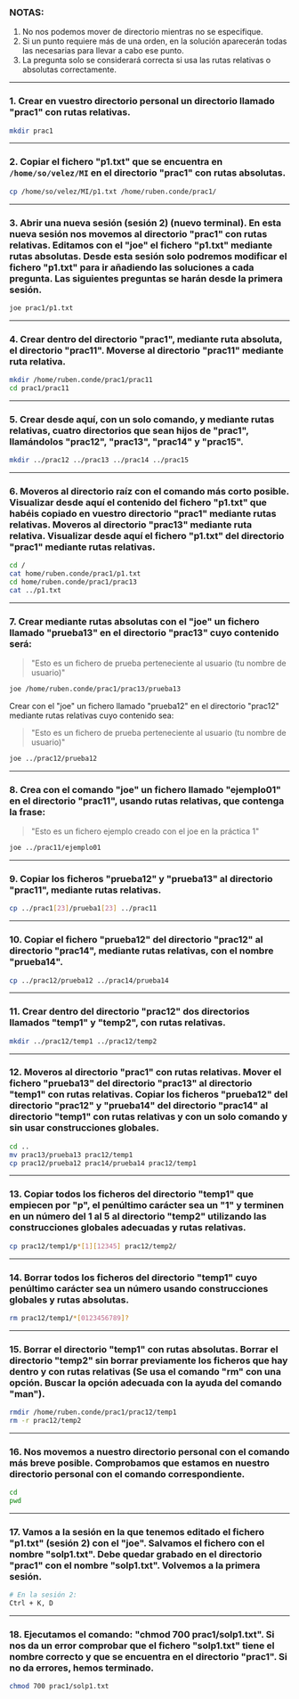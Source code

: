 ### NOTAS:
1. No nos podemos mover de directorio mientras no se especifique.
2. Si un punto requiere más de una orden, en la solución aparecerán todas las necesarias para llevar a cabo ese punto.
3. La pregunta solo se considerará correcta si usa las rutas relativas o absolutas correctamente.

---

### 1. Crear en vuestro directorio personal un directorio llamado "prac1" con rutas relativas.

```bash
mkdir prac1
```

---

### 2. Copiar el fichero "p1.txt" que se encuentra en `/home/so/velez/MI` en el directorio "prac1" con rutas absolutas.

```bash
cp /home/so/velez/MI/p1.txt /home/ruben.conde/prac1/
```

---

### 3. Abrir una nueva sesión (sesión 2) (nuevo terminal). En esta nueva sesión nos movemos al directorio "prac1" con rutas relativas. Editamos con el "joe" el fichero "p1.txt" mediante rutas absolutas. Desde esta sesión solo podremos modificar el fichero "p1.txt" para ir añadiendo las soluciones a cada pregunta. Las siguientes preguntas se harán desde la primera sesión.

```bash
joe prac1/p1.txt
```

---

### 4. Crear dentro del directorio "prac1", mediante ruta absoluta, el directorio "prac11". Moverse al directorio "prac11" mediante ruta relativa.

```bash
mkdir /home/ruben.conde/prac1/prac11
cd prac1/prac11
```

---

### 5. Crear desde aquí, con un solo comando, y mediante rutas relativas, cuatro directorios que sean hijos de "prac1", llamándolos "prac12", "prac13", "prac14" y "prac15".

```bash
mkdir ../prac12 ../prac13 ../prac14 ../prac15
```

---

### 6. Moveros al directorio raíz con el comando más corto posible. Visualizar desde aquí el contenido del fichero "p1.txt" que habéis copiado en vuestro directorio "prac1" mediante rutas relativas. Moveros al directorio "prac13" mediante ruta relativa. Visualizar desde aquí el fichero "p1.txt" del directorio "prac1" mediante rutas relativas.

```bash
cd /
cat home/ruben.conde/prac1/p1.txt
cd home/ruben.conde/prac1/prac13
cat ../p1.txt
```

---

### 7. Crear mediante rutas absolutas con el "joe" un fichero llamado "prueba13" en el directorio "prac13" cuyo contenido será:

> "Esto es un fichero de prueba perteneciente al usuario (tu nombre de usuario)"

```bash
joe /home/ruben.conde/prac1/prac13/prueba13
```

Crear con el "joe" un fichero llamado "prueba12" en el directorio "prac12" mediante rutas relativas cuyo contenido sea:

> "Esto es un fichero de prueba perteneciente al usuario (tu nombre de usuario)"

```bash
joe ../prac12/prueba12
```

---

### 8. Crea con el comando "joe" un fichero llamado "ejemplo01" en el directorio "prac11", usando rutas relativas, que contenga la frase:

> "Esto es un fichero ejemplo creado con el joe en la práctica 1"

```bash
joe ../prac11/ejemplo01
```

---

### 9. Copiar los ficheros "prueba12" y "prueba13" al directorio "prac11", mediante rutas relativas.

```bash
cp ../prac1[23]/prueba1[23] ../prac11
```

---

### 10. Copiar el fichero "prueba12" del directorio "prac12" al directorio "prac14", mediante rutas relativas, con el nombre "prueba14".

```bash
cp ../prac12/prueba12 ../prac14/prueba14
```

---

### 11. Crear dentro del directorio "prac12" dos directorios llamados "temp1" y "temp2", con rutas relativas.

```bash
mkdir ../prac12/temp1 ../prac12/temp2
```

---

### 12. Moveros al directorio "prac1" con rutas relativas. Mover el fichero "prueba13" del directorio "prac13" al directorio "temp1" con rutas relativas. Copiar los ficheros "prueba12" del directorio "prac12" y "prueba14" del directorio "prac14" al directorio "temp1" con rutas relativas y con un solo comando y sin usar construcciones globales.

```bash
cd ..
mv prac13/prueba13 prac12/temp1
cp prac12/prueba12 prac14/prueba14 prac12/temp1
```

---

### 13. Copiar todos los ficheros del directorio "temp1" que empiecen por "p", el penúltimo carácter sea un "1" y terminen en un número del 1 al 5 al directorio "temp2" utilizando las construcciones globales adecuadas y rutas relativas.

```bash
cp prac12/temp1/p*[1][12345] prac12/temp2/
```

---

### 14. Borrar todos los ficheros del directorio "temp1" cuyo penúltimo carácter sea un número usando construcciones globales y rutas absolutas.

```bash
rm prac12/temp1/*[0123456789]?
```

---

### 15. Borrar el directorio "temp1" con rutas absolutas. Borrar el directorio "temp2" sin borrar previamente los ficheros que hay dentro y con rutas relativas (Se usa el comando "rm" con una opción. Buscar la opción adecuada con la ayuda del comando "man").

```bash
rmdir /home/ruben.conde/prac1/prac12/temp1
rm -r prac12/temp2
```

---

### 16. Nos movemos a nuestro directorio personal con el comando más breve posible. Comprobamos que estamos en nuestro directorio personal con el comando correspondiente.

```bash
cd
pwd
```

---

### 17. Vamos a la sesión en la que tenemos editado el fichero "p1.txt" (sesión 2) con el "joe". Salvamos el fichero con el nombre "solp1.txt". Debe quedar grabado en el directorio "prac1" con el nombre "solp1.txt". Volvemos a la primera sesión.

```bash
# En la sesión 2:
Ctrl + K, D
```

---

### 18. Ejecutamos el comando: "chmod 700 prac1/solp1.txt". Si nos da un error comprobar que el fichero "solp1.txt" tiene el nombre correcto y que se encuentra en el directorio "prac1". Si no da errores, hemos terminado.

```bash
chmod 700 prac1/solp1.txt
```
